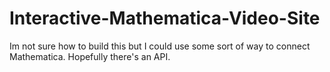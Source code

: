 # Interactive-Mathematica-Video-Site
Im not sure how to build this but I could use some sort of way to connect Mathematica. Hopefully there's an API.
